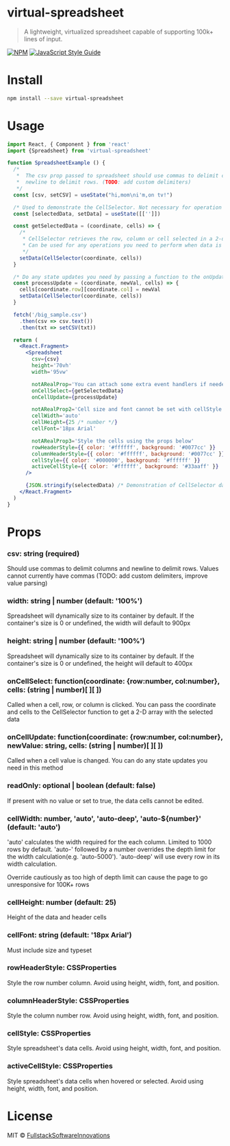 # virtual-spreadsheet

> A lightweight, virtualized spreadsheet capable of supporting 100k+ lines of input.

[![NPM](https://img.shields.io/npm/v/virtual-spreadsheet.svg)](https://www.npmjs.com/package/virtual-spreadsheet) [![JavaScript Style Guide](https://img.shields.io/badge/code_style-standard-brightgreen.svg)](https://standardjs.com)

# Install

```bash
npm install --save virtual-spreadsheet
```

# Usage

```jsx
import React, { Component } from 'react'
import {Spreadsheet} from 'virtual-spreadsheet'

function SpreadsheetExample () {
  /*
   *  The csv prop passed to spreadsheet should use commas to delimit columns and
   *  newline to delimit rows. (TODO: add custom delimiters)
   */
  const [csv, setCSV] = useState("hi,mom\ni'm,on tv!")

  /* Used to demonstrate the CellSelector. Not necessary for operation */
  const [selectedData, setData] = useState([['']])

  const getSelectedData = (coordinate, cells) => {
    /*
     * CellSelector retrieves the row, column or cell selected in a 2-d array
     * Can be used for any operations you need to perform when data is selected
     */
    setData(CellSelector(coordinate, cells))
  }

  /* Do any state updates you need by passing a function to the onUpdate prop */
  const processUpdate = (coordinate, newVal, cells) => {
    cells[coordinate.row][coordinate.col] = newVal
    setData(CellSelector(coordinate, cells))
  }

  fetch('/big_sample.csv')
    .then(csv => csv.text())
    .then(txt => setCSV(txt))

  return (
    <React.Fragment>
      <Spreadsheet
        csv={csv}
        height='70vh'
        width='95vw'

        notARealProp='You can attach some extra event handlers if needed'
        onCellSelect={getSelectedData}
        onCellUpdate={processUpdate}

        notARealProp2='Cell size and font cannot be set with cellStyle'
        cellWidth='auto'
        cellHeight={25 /* number */}
        cellFont='18px Arial'

        notARealProp3='Style the cells using the props below'
        rowHeaderStyle={{ color: '#ffffff', background: '#0077cc' }}
        columnHeaderStyle={{ color: '#ffffff', background: '#0077cc' }}
        cellStyle={{ color: '#000000', background: '#ffffff' }}
        activeCellStyle={{ color: '#ffffff', background: '#33aaff' }}
      />

      {JSON.stringify(selectedData) /* Demonstration of CellSelector data */}
    </React.Fragment>
  )
}
```

# Props
### csv: string (required)
Should use commas to delimit columns and newline to delimit rows. 
Values cannot currently have commas (TODO: add custom delimiters, improve value parsing)

### width: string | number (default: '100%')
Spreadsheet will dynamically size to its container by default. If the container's size is 0 or undefined, the width will default to 900px

### height: string | number (default: '100%')
Spreadsheet will dynamically size to its container by default. If the container's size is 0 or undefined, the height will default to 400px

### onCellSelect: function(coordinate: {row:number, col:number}, cells: (string | number)[ ][ ])
Called when a cell, row, or column is clicked. You can pass the coordinate and cells to the CellSelector function to get a 2-D array with the selected data

### onCellUpdate: function(coordinate: {row:number, col:number}, newValue: string, cells: (string | number)[ ][ ])
Called when a cell value is changed. You can do any state updates you need in this method 
		
### readOnly: optional | boolean (default: false)
If present with no value or set to true, the data cells cannot be edited.

### cellWidth: number, 'auto', 'auto-deep', 'auto-${number}' (default: 'auto')
'auto' calculates the width required for the each column. Limited to 1000 rows by default.
'auto-' followed by a number overrides the depth limit for the width calculation(e.g. 'auto-5000'). 
'auto-deep' will use every row in its width calculation. 

Override cautiously as too high of depth limit can cause the page to go unresponsive for 100K+ rows

### cellHeight: number (default: 25)
Height of the data and header cells

### cellFont: string (default: '18px Arial')
Must include size and typeset

### rowHeaderStyle: CSSProperties
Style the row number column. Avoid using height, width, font, and position.

### columnHeaderStyle: CSSProperties
Style the column number row. Avoid using height, width, font, and position.

### cellStyle: CSSProperties
Style spreadsheet's data cells. Avoid using height, width, font, and position.
 
### activeCellStyle: CSSProperties
Style spreadsheet's data cells when hovered or selected. Avoid using height, width, font, and position.


# License

MIT © [FullstackSoftwareInnovations](https://github.com/FullstackSoftwareInnovations)
